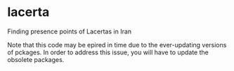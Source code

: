 # lacerta
Finding presence points of Lacertas in Iran 


Note that this code may be epired in time due to the ever-updating versions of pckages. In order to address this issue, you will have to update the obsolete packages.
